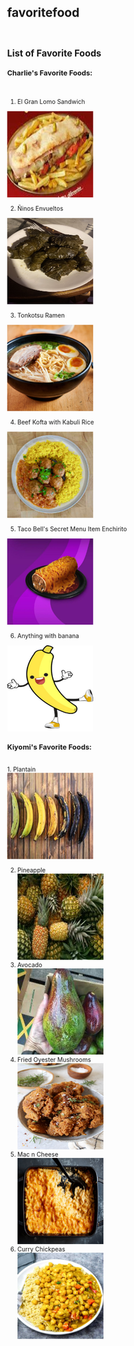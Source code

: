 # favoritefood
<br />
<h2>List of Favorite Foods</h2>

<h3>Charlie's Favorite Foods:</h3>
<br />

1. El Gran Lomo Sandwich

<img src="./images/el-gran-lomo.jpeg" alt="lomo" width="200" height="200" />

2. Ñinos Envueltos

<img src="./images/ninos-envueltos.jpeg" alt="lomo" width="200" height="200" />

3. Tonkotsu Ramen


<img src="./images/tonkotsu-ramen.jpeg" alt="lomo" width="200" height="200" />

4. Beef Kofta with Kabuli Rice

<img src="./images/beef-kofta.jpeg" alt="lomo" width="200" height="200" />

5. Taco Bell's Secret Menu Item Enchirito

<img src="./images/enchirito.jpeg" alt="lomo" width="200" height="200" />

6. Anything with banana

<img src="./images/bananaman.png" alt="lomo" width="200" height="200" />


<h3>Kiyomi's Favorite Foods:</h3>
<br />
1. Plantain 
                        <br /> <img src="images/download.jpeg" width="200" height="200" />
                        
2. Pineapple 
                      <br />   <img src= "images/images.jpeg" width="200" height="200" />
3. Avocado 
                        <br /> <img src= "images/download (1).jpeg" width="200" height="200"/>
4. Fried Oyester Mushrooms 
                       <br />  <img src= "images/Fried-Oyster-Mushrooms-5.jpeg" width="200" height="200"/>
5. Mac n Cheese 
                       <br />  <img src= "images/kwr-mac-and-cheese-articleLarge-v2.jpeg" width="200" height="200"/>
6. Curry Chickpeas 
                        <br /> <img src= "images/vegan-chickpea-curry-recipe.jpeg" width="200" height="200"/>


